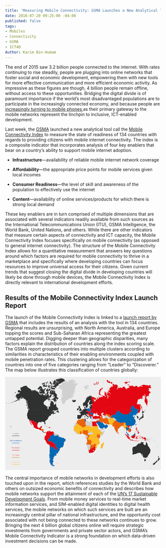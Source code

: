 ```yaml
---
title: 'Measuring Mobile Connectivity: GSMA Launches a New Analytical Tool'
date: 2016-07-20 09:25:00 -04:00
published: false
tags:
- Mobiles
- Connectivity
- GSMA
- ICT4D
Author: Karim Bin-Humam
---
```


The end of 2015 saw 3.2 billion people connected to the internet. With rates continuing to rise steadily, people are plugging into online networks that foster social and economic development, empowering them with new tools for more effective communication and more efficient economic activity. As impressive as these figures are though, 4 billion people remain offline, without access to these opportunities. Bridging the digital divide is of paramount importance if the world’s most disadvantaged populations are to participate in the increasingly connected economy, and because people are [increasingly turning to mobile phones ](http://www.gsmamobileeconomy.com/GSMA_Global_Mobile_Economy_Report_2015.pdf)as their primary gateway to the mobile networks represent the linchpin to inclusive, ICT-enabled development.

<!--more-->

Last week, the [GSMA](http://www.gsma.com/) launched a new analytical tool call the [Mobile Connectivity Index](http://www.mobileconnectivityindex.com/) to measure the state of readiness of 134 countries with regards to providing citizens with mobile internet connectivity. The index is a composite indicator that incorporates analysis of four key enablers that bear on a country’s ability to support mobile internet adoption.

* **Infrastructure**—availability of reliable mobile internet network coverage

* **Affordability**—the appropriate price points for mobile services given local incomes

* **Consumer Readiness**—the level of skill and awareness of the population to effectively use the internet

* **Content**—availability of online services/products for which there is strong local demand

These key enablers are in turn comprised of multiple dimensions that are associated with several indicators readily available from such sources as the International Telecommunications Union (ITU), GSMA Intelligence, the World Bank, United Nations, and others. While there are other indicators that measure certain aspects of connectivity and ICT capacity, the Mobile Connectivity Index focuses specifically on mobile connectivity (as opposed to general internet connectivity). The structure of the Mobile Connectivity Index allows for a quantitative measurement that answers key questions around which factors are required for mobile connectivity to thrive in a marketplace and specifically where developing countries can focus resources to improve universal access for their citizens. Given current trends that suggest closing the digital divide in developing countries will likely be done through mobile devices, the Mobile Connectivity Index is directly relevant to international development efforts.

## Results of the Mobile Connectivity Index Launch Report

The launch of the Mobile Connectivity Index is linked to a [launch report by GSMA](http://www.mobileconnectivityindex.com/widgets/connectivityIndex/pdf/ConnectivityIndex_V01.pdf) that includes the results of an analysis with the tool in 134 countries. Regional results are unsurprising, with North America, Australia, and Europe topping the scores and Sub-Saharan Africa representing the greatest untapped potential. Digging deeper than geographic disparities, many factors explain the distribution of countries along the index scoring scale. The GSMA report grouped countries into multiple clusters according to similarities in characteristics of their enabling environments coupled with mobile penetration rates. This clustering allows for the categorization of countries into one of five categories ranging from “Leader” to “Discoverer.” The map below illustrates this classification of countries globally:

![gsmamap-a48016.png](/uploads/gsmamap-a48016.png)

The central importance of mobile networks in development efforts is also touched upon in the report, which references studies by the World Bank and others on outsized economic benefits of connectivity and describes how mobile networks support the attainment of each of the [UN’s  17 Sustainable Development Goals](https://sustainabledevelopment.un.org/sdgs). From mobile money services to real-time market information services, and SIM-enabled digital identities to digital health services, the mobile networks on which such services are built are an increasingly central pillar of national infrastructure, and the opportunity cost associated with not being connected to these networks continues to grow. Bringing the next 4 billion global citizens online will require strategic investments from governments and private sector actors, and GSMA’s Mobile Connectivity Indicator is a strong foundation on which data-driven investment decisions can be made.